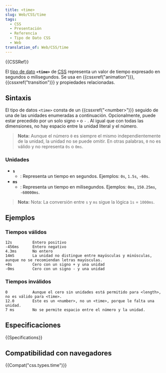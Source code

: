 ```yaml
---
title: <time>
slug: Web/CSS/time
tags:
  - CSS
  - Presentación
  - Referencia
  - Tipo de Dato CSS
  - Web
translation_of: Web/CSS/time
---
```


{{CSSRef}}

El [tipo de dato](/es/docs/Web/CSS/CSS_Types) **`<time>`** de [CSS](/es/docs/Web/CSS) representa un valor de tiempo expresado en segundos o milisegundos. Se usa en {{cssxref("animation")}}, {{cssxref("transition")}} y propiedades relacionadas.

## Sintaxis

El tipo de datos `<time>` consta de un {{cssxref("&lt;number&gt;")}} seguido de una de las unidades enumeradas a continuación. Opcionalmente, puede estar precedido por un solo signo `+` o `-` . Al igual que con todas las dimensiones, no hay espacio entre la unidad literal y el número.

> **Nota:** Aunque el número `0` es siempre el mismo independientemente de la unidad, la unidad no se puede omitir. En otras palabras, `0` no es válido y no representa `0s` o `0ms`.

### Unidades

- **`s`**
  - : Representa un tiempo en segundos. Ejemplos: `0s`, `1.5s`, `-60s`.
- **`ms`**
  - : Representa un tiempo en milisegundos. Ejemplos: `0ms`, `150.25ms`, `-60000ms`.

> **Nota:** Nota: La conversión entre `s` y `ms` sigue la lógica `1s` = `1000ms`.

## Ejemplos

### Tiempos válidos

```
12s         Entero positivo
-456ms      Entero negativo
4.3ms       No entero
14mS        La unidad no distingue entre mayúsculas y minúsculas, aunque no se recomiendan letras mayúsculas.
+0s         Cero con un signo + y una unidad
-0ms        Cero con un signo - y una unidad
```

### Tiempos inválidos

```plain example-bad
0           Aunque el cero sin unidades está permitido para <length>, no es válido para <time>.
12.0        Este es un <number>, no un <time>, porque le falta una unidad.
7 ms        No se permite espacio entre el número y la unidad.
```

## Especificaciones

{{Specifications}}

## Compatibilidad con navegadores

{{Compat("css.types.time")}}
